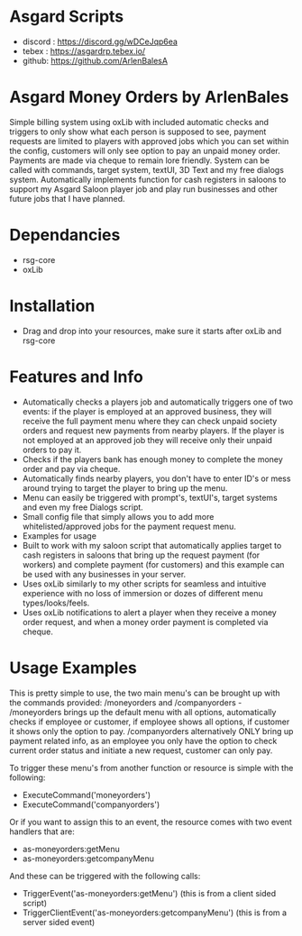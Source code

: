 # Asgard Scripts
- discord : https://discord.gg/wDCeJqp6ea
- tebex : https://asgardrp.tebex.io/
- github: https://github.com/ArlenBalesA

# Asgard Money Orders by ArlenBales
Simple billing system using oxLib with included automatic checks and triggers to only show what each person is supposed to see, payment requests are limited to players with approved jobs which you can set within the config, customers will only see option to pay an unpaid money order. Payments are made via cheque to remain lore friendly. System can be called with commands, target system, textUI, 3D Text and my free dialogs system. Automatically implements function for cash registers in saloons to support my Asgard Saloon player job and play run businesses and other future jobs that I have planned.

# Dependancies
- rsg-core
- oxLib

# Installation
- Drag and drop into your resources, make sure it starts after oxLib and rsg-core

# Features and Info
- Automatically checks a players job and automatically triggers one of two events: if the player is employed at an approved business, they will receive the full payment menu where they can check unpaid society orders and request new payments from nearby players. If the player is not employed at an approved job they will receive only their unpaid orders to pay it.
- Checks if the players bank has enough money to complete the money order and pay via cheque.
- Automatically finds nearby players, you don't have to enter ID's or mess around trying to target the player to bring up the menu.
- Menu can easily be triggered with prompt's, textUI's, target systems and even my free Dialogs script.
- Small config file that simply allows you to add more whitelisted/approved jobs for the payment request menu.
- Examples for usage
- Built to work with my saloon script that automatically applies target to cash registers in saloons that bring up the request payment (for workers) and complete payment (for customers) and this example can be used with any businesses in your server.
- Uses oxLib similarly to my other scripts for seamless and intuitive experience with no loss of immersion or dozes of different menu types/looks/feels.
- Uses oxLib notifications to alert a player when they receive a money order request, and when a money order payment is completed via cheque.

# Usage Examples
This is pretty simple to use, the two main menu's can be brought up with the commands provided: /moneyorders and /companyorders - /moneyorders brings up the default menu with all options, automatically checks if employee or customer, if employee shows all options, if customer it shows only the option to pay. /companyorders alternatively ONLY bring up payment related info, as an employee you only have the option to check current order status and initiate a new request, customer can only pay.

To trigger these menu's from another function or resource is simple with the following:
- ExecuteCommand('moneyorders')
- ExecuteCommand('companyorders')

Or if you want to assign this to an event, the resource comes with two event handlers that are:
- as-moneyorders:getMenu
- as-moneyorders:getcompanyMenu

And these can be triggered with the following calls:
- TriggerEvent('as-moneyorders:getMenu') (this is from a client sided script)
- TriggerClientEvent('as-moneyorders:getcompanyMenu') (this is from a server sided event)